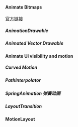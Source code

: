 #### Animate Bitmaps

[官方链接](https://developer.android.com/guide/topics/graphics/drawable-animation.html)

##### AnimationDrawable

##### Animated Vector Drawable



#### Animate Ui visibility and motion



##### Curved Motion

##### PathInterpolator

##### SpringAnimation 弹簧动画

##### LayoutTransition



#### MotionLayout





